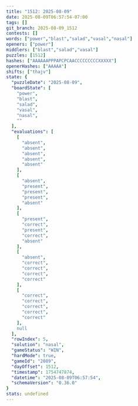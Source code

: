 ```yaml
---
title: "1512: 2025-08-09"
date: 2025-08-09T06:57:54-07:00
tags: []
git_branch: 2025-08-09_1512
contests: []
words: ["power","blast","salad","vasal","nasal"]
openers: ["power"]
middlers: ["blast","salad","vasal"]
puzzles: [1512]
hashes: ["AAAAAAPPPAPCPCAACCCCCCCCCXXXXX"]
openerHashes: ["AAAAA"]
shifts: ["thajv"]
state: {
  "puzzleDate": "2025-08-09",
  "boardState": [
    "power",
    "blast",
    "salad",
    "vasal",
    "nasal",
    ""
  ],
  "evaluations": [
    [
      "absent",
      "absent",
      "absent",
      "absent",
      "absent"
    ],
    [
      "absent",
      "present",
      "present",
      "present",
      "absent"
    ],
    [
      "present",
      "correct",
      "present",
      "correct",
      "absent"
    ],
    [
      "absent",
      "correct",
      "correct",
      "correct",
      "correct"
    ],
    [
      "correct",
      "correct",
      "correct",
      "correct",
      "correct"
    ],
    null
  ],
  "rowIndex": 5,
  "solution": "nasal",
  "gameStatus": "WIN",
  "hardMode": true,
  "gameId": "2089",
  "dayOffset": 1512,
  "timestamp": 1754747874,
  "datetime": "2025-08-09T06:57:54",
  "schemaVersion": "0.36.0"
}
stats: undefined
---
```

<!-- more -->
